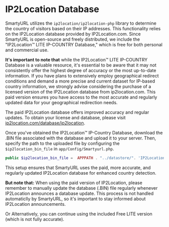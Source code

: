 # IP2Location Database

SmartyURL utilizes the `ip2location/ip2location-php` library to determine the country of visitors based on their IP addresses. This functionality relies on the IP2Location database provided by IP2Location.com. Since SmartyURL is open-source and freely distributed, we include the "IP2Location™ LITE IP-COUNTRY Database," which is free for both personal and commercial use.

**It's important to note that** while the IP2Location™ LITE IP-COUNTRY Database is a valuable resource, it's essential to be aware that it may not consistently offer the highest degree of accuracy or the most up-to-date information. If you have plans to extensively employ geographical redirect conditions and demand a more precise and current dataset for IP-based country information, we strongly advise considering the purchase of a licensed version of the IP2Location database from ip2location.com. This paid version ensures you have access to the most accurate and regularly updated data for your geographical redirection needs.

The paid IP2Location database offers improved accuracy and regular updates. To obtain your license and database, please visit [ip2location.com/database/ip2location](https://www.ip2location.com/database/ip2location).

Once you've obtained the IP2Location™ IP-Country Database, download the .BIN file associated with the database and upload it to your server. Then, specify the path to the uploaded file by configuring the `$ip2location_bin_file` in `app/Config/Smartyurl.php`.

```php
public $ip2location_bin_file =  APPPATH . "../datastore/". 'IP2Location/IP2LOCATION-LITE-DB1.IPV6.BIN';
```

This setup ensures that SmartyURL uses the paid, more accurate, and regularly updated IP2Location database for enhanced country detection.

**But note that:**  When using the paid version of IP2Location, please remember to manually update the database (.BIN) file regularly whenever IP2Location announces a database update. This process is not handled automaticlly by SmartyURL, so it's important to stay informed about IP2Location announcements.

Or Alternatively, you can continue using the included Free LITE version (which is not fully accurate).
